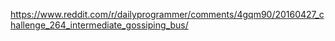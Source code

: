 https://www.reddit.com/r/dailyprogrammer/comments/4gqm90/20160427_challenge_264_intermediate_gossiping_bus/
